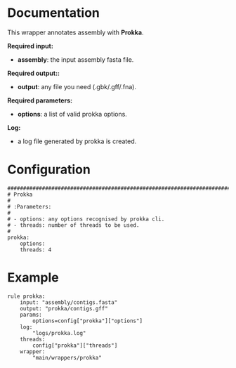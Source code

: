 # Documentation

This wrapper annotates assembly with **Prokka**.

**Required input:**

- **assembly**: the input assembly fasta file.

**Required output::**

- **output**: any file you need (.gbk/.gff/.fna).
 
**Required parameters:**

- **options**: a list of valid prokka options.

**Log:**

- a log file generated by prokka is created.


# Configuration


    ##############################################################################
    # Prokka
    #
    # :Parameters:
    #
    # - options: any options recognised by prokka cli.
    # - threads: number of threads to be used.
    #
    prokka:
        options:
        threads: 4


# Example

    rule prokka:
        input: "assembly/contigs.fasta"
        output: "prokka/contigs.gff"
        params:
            options=config["prokka"]["options"]
        log:
            "logs/prokka.log"
        threads:
            config["prokka"]["threads"]
        wrapper:
            "main/wrappers/prokka"
